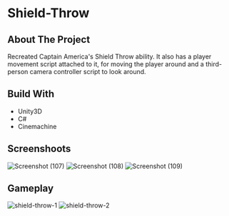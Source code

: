 # Shield-Throw

## About The Project

Recreated Captain America's Shield Throw ability. It also has a player movement script attached to it, for moving the player around and a third-person camera controller script to look around.

## Build With

- Unity3D
- C#
- Cinemachine

## Screenshoots

![Screenshot (107)](https://user-images.githubusercontent.com/50441829/155854739-51d4c325-eca3-4a76-a43e-cbb43f4d2048.png)
![Screenshot (108)](https://user-images.githubusercontent.com/50441829/155854742-e1f74227-b40c-44c6-990c-365dbb11ce52.png)
![Screenshot (109)](https://user-images.githubusercontent.com/50441829/155854733-cab6aa9f-3c09-4ccf-b8a9-2cfd0cd9858d.png)

## Gameplay
![shield-throw-1](https://user-images.githubusercontent.com/50441829/155854967-04aae61e-9c11-47c7-8d28-17b324a42509.gif)
![shield-throw-2](https://user-images.githubusercontent.com/50441829/155854970-0e2bd190-acd1-41fa-b378-a93cc1b36428.gif)
